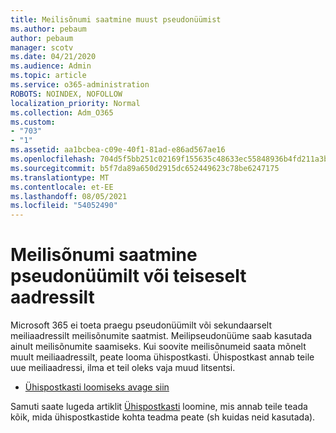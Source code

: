```yaml
---
title: Meilisõnumi saatmine muust pseudonüümist
ms.author: pebaum
author: pebaum
manager: scotv
ms.date: 04/21/2020
ms.audience: Admin
ms.topic: article
ms.service: o365-administration
ROBOTS: NOINDEX, NOFOLLOW
localization_priority: Normal
ms.collection: Adm_O365
ms.custom:
- "703"
- "1"
ms.assetid: aa1bcbea-c09e-40f1-81ad-e86ad567ae16
ms.openlocfilehash: 704d5f5bb251c02169f155635c48633ec55848936b4fd211a3b2978811a45dc7
ms.sourcegitcommit: b5f7da89a650d2915dc652449623c78be6247175
ms.translationtype: MT
ms.contentlocale: et-EE
ms.lasthandoff: 08/05/2021
ms.locfileid: "54052490"
---
```

# <a name="send-email-from-an-alias-or-secondary-address"></a>Meilisõnumi saatmine pseudonüümilt või teiseselt aadressilt

Microsoft 365 ei toeta praegu pseudonüümilt või sekundaarselt meiliaadressilt meilisõnumite saatmist. Meilipseudonüüme saab kasutada ainult meilisõnumite saamiseks. Kui soovite meilisõnumeid saata mõnelt muult meiliaadressilt, peate looma ühispostkasti. Ühispostkast annab teile uue meiliaadressi, ilma et teil oleks vaja muud litsentsi.
  
- [Ühispostkasti loomiseks avage siin](https://portal.office.com/AdminPortal/Home#/AssistedGuide/addemailoptions)

Samuti saate lugeda artiklit [Ühispostkasti](/microsoft-365/admin/email/create-a-shared-mailbox) loomine, mis annab teile teada kõik, mida ühispostkastide kohta teadma peate (sh kuidas neid kasutada).